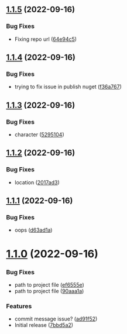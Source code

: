 ## [1.1.5](https://github.com/Lansweeper/Lansweeper.Heijden.Dns/compare/v1.1.4...v1.1.5) (2022-09-16)


### Bug Fixes

* Fixing repo url ([64e94c5](https://github.com/Lansweeper/Lansweeper.Heijden.Dns/commit/64e94c55cd92d48acc439009786855baa55b5ebf))

## [1.1.4](https://github.com/Lansweeper/Lansweeper.Heijden.Dns/compare/v1.1.3...v1.1.4) (2022-09-16)


### Bug Fixes

* trying to fix issue in publish nuget ([f36a767](https://github.com/Lansweeper/Lansweeper.Heijden.Dns/commit/f36a7670b5c5ac16a01132aed541090b70b65ce9))

## [1.1.3](https://github.com/Lansweeper/Lansweeper.Heijden.Dns/compare/v1.1.2...v1.1.3) (2022-09-16)


### Bug Fixes

* character ([5295104](https://github.com/Lansweeper/Lansweeper.Heijden.Dns/commit/52951046d8b6f135f7036a6c542f33db24f4b8d2))

## [1.1.2](https://github.com/Lansweeper/Lansweeper.Heijden.Dns/compare/v1.1.1...v1.1.2) (2022-09-16)


### Bug Fixes

* location ([2017ad3](https://github.com/Lansweeper/Lansweeper.Heijden.Dns/commit/2017ad389c1e29eb520f1fd508ccd21328be49de))

## [1.1.1](https://github.com/Lansweeper/Lansweeper.Heijden.Dns/compare/v1.1.0...v1.1.1) (2022-09-16)


### Bug Fixes

* oops ([d63ad1a](https://github.com/Lansweeper/Lansweeper.Heijden.Dns/commit/d63ad1a99d366518eeb1117036657d953b5c8918))

# [1.1.0](https://github.com/Lansweeper/Lansweeper.Heijden.Dns/compare/v1.0.0...v1.1.0) (2022-09-16)


### Bug Fixes

* path to project file ([ef6555e](https://github.com/Lansweeper/Lansweeper.Heijden.Dns/commit/ef6555ed0586b9f0f770e0f6bb6662e18fdac803))
* path to project file ([90aaa1a](https://github.com/Lansweeper/Lansweeper.Heijden.Dns/commit/90aaa1af11547aa760f0f1dc0ae506825ea6b105))


### Features

* commit message issue? ([ad91f52](https://github.com/Lansweeper/Lansweeper.Heijden.Dns/commit/ad91f52824a1beb5984b7471575da4f2b10cc6d1))
* Initial release ([7bbd5a2](https://github.com/Lansweeper/Lansweeper.Heijden.Dns/commit/7bbd5a244680ae23e268f8ecbe3f2640d2f34cc5))
